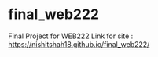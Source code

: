 # final_web222
Final Project for WEB222
Link for site : https://nishitshah18.github.io/final_web222/
